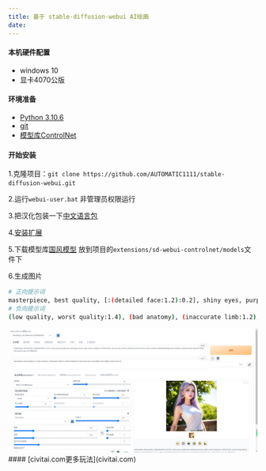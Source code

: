 ```yaml
---
title: 基于 stable-diffusion-webui AI绘画
date:
---
```


#### 本机硬件配置
- windows 10
- 显卡4070公版

#### 环境准备
- [Python 3.10.6 ](https://www.python.org/downloads/release/python-3106/)
- [git](https://git-scm.com/download/win)
- [模型库ControlNet](https://huggingface.co/lllyasviel/ControlNet/tree/main/models)

#### 开始安装
  1.克隆项目：`git clone https://github.com/AUTOMATIC1111/stable-diffusion-webui.git`

  2.运行`webui-user.bat` 非管理员权限运行

  3.把汉化包装一下[中文语言包](https://github.com/VinsonLaro/stable-diffusion-webui-chinese)
  
  4.[安装扩展](https://github.com/Mikubill/sd-webui-controlnet)

  5.下载模型库[国风模型](https://civitai.com/api/download/models/106289) 放到项目的`extensions/sd-webui-controlnet/models`文件下

  6.生成图片
  ```bash
  # 正向提示词
  masterpiece, best quality, [:(detailed face:1.2):0.2], shiny eyes, purple eyes, looking at viewer, 1girl, sumei, long hair, ((white hair)), summer top, shorts, white top, denim shorts, sunny weather, detailed background, outdoors, closed mouth, dynamic pose, <lora:sumei_guo_V1_HRex:0.8>
  # 负向提示词
  (low quality, worst quality:1.4), (bad anatomy), (inaccurate limb:1.2), bad composition, inaccurate eyes, extra digit, fewer digits, (extra arms:1.2)
  
```
<img src="../imgs/ai.png">
#### [civitai.com更多玩法](civitai.com)
